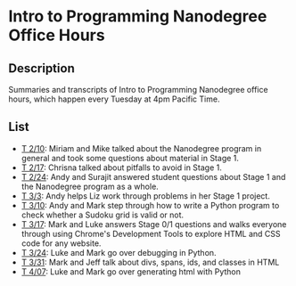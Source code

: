 # Intro to Programming Nanodegree Office Hours

## Description

Summaries and transcripts of Intro to Programming Nanodegree office hours,
which happen every Tuesday at 4pm Pacific Time.

## List

- [T 2/10][1]: Miriam and Mike talked about the Nanodegree program in general
  and took some questions about material in Stage 1.
- [T 2/17][2]: Chrisna talked about pitfalls to avoid in Stage 1.
- [T 2/24][3]: Andy and Surajit answered student questions about Stage 1 and
  the Nanodegree program as a whole.
- [T 3/3][4]: Andy helps Liz work through problems in her Stage 1 project.
- [T 3/10][5]: Andy and Mark step through how to write a Python program to check whether a Sudoku grid is valid or not.
- [T 3/17][6]: Mark and Luke answers Stage 0/1 questions and walks everyone through using Chrome's Development Tools to explore HTML and CSS code for any website.
- [T 3/24][7]: Luke and Mark go over debugging in Python.
- [T 3/31][8]: Mark and Jeff talk about divs, spans, ids, and classes in HTML
- [T 4/07][9]: Luke and Mark go over generating html with Python

[1]: https://plus.google.com/events/cpehpd7ehd414g5vkpc0g4ojkq8?authkey=CO262J255Kf2Iw
[2]: Stage_1/2015-02-17-project-1/README.md
[3]: General/2015-02-24-general/README.md
[4]: Stage_1/2015-03-03-project-1/README.md
[5]: Stage_2/2015-03-10-python-problem_solving/README.md
[6]: Stage_1/2015-03-17-chrome_dev_tools/README.md
[7]: Stage_2/2015-03-24-python_debugging/README.md
[8]: Stage_1/2015-03-31-divs,span,id,class/README.md
[9]: Stage_2/2015-04-17-generating-html-with-python/README.md
